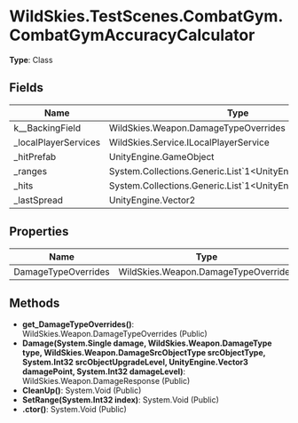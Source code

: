 ﻿# WildSkies.TestScenes.CombatGym.CombatGymAccuracyCalculator

**Type**: Class

## Fields

| Name | Type | Access |
|------|------|--------|
| <DamageTypeOverrides>k__BackingField | WildSkies.Weapon.DamageTypeOverrides | Private |
| _localPlayerServices | WildSkies.Service.ILocalPlayerService | Private |
| _hitPrefab | UnityEngine.GameObject | Private |
| _ranges | System.Collections.Generic.List`1<UnityEngine.Transform> | Private |
| _hits | System.Collections.Generic.List`1<UnityEngine.GameObject> | Private |
| _lastSpread | UnityEngine.Vector2 | Private |

## Properties

| Name | Type | Access |
|------|------|--------|
| DamageTypeOverrides | WildSkies.Weapon.DamageTypeOverrides | Public |

## Methods

- **get_DamageTypeOverrides()**: WildSkies.Weapon.DamageTypeOverrides (Public)
- **Damage(System.Single damage, WildSkies.Weapon.DamageType type, WildSkies.Weapon.DamageSrcObjectType srcObjectType, System.Int32 srcObjectUpgradeLevel, UnityEngine.Vector3 damagePoint, System.Int32 damageLevel)**: WildSkies.Weapon.DamageResponse (Public)
- **CleanUp()**: System.Void (Public)
- **SetRange(System.Int32 index)**: System.Void (Public)
- **.ctor()**: System.Void (Public)

